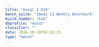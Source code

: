 ```yaml
---
title: "mssql 2 616"
bench_suite: "16w41 CI Weekly Benchmark"
build_number: "616"
dbprofile: "mssql"
classifier: ""
date: 2016-10-10T03:52:21
type: "bench"
---
```


